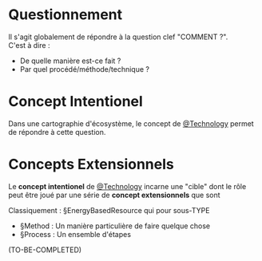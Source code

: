 Questionnement
==
Il s'agit globalement de répondre à la question clef "COMMENT ?".   
C'est à dire :
* De quelle manière est-ce fait ? 
* Par quel procédé/méthode/technique ?

Concept Intentionel
==
Dans une cartographie d'écosystème, le concept de <a href="https://github.com/iPlumb3r/EcosystemMapping/blob/master/1_Semantic/Conceptionary/%40Technology.md">@Technology</a> permet de répondre à cette question.

Concepts Extensionnels
==
Le __concept intentionel__ de <a href="https://github.com/iPlumb3r/EcosystemMapping/blob/master/1_Semantic/Conceptionary/%40Technology.md">@Technology</a> incarne une "cible" dont le rôle peut être joué par une série de __concept extensionnels__ que sont 

Classiquement :
§EnergyBasedResource qui pour sous-TYPE
* §Method : Un manière particulière de faire quelque chose
* §Process : Un ensemble d'étapes


(TO-BE-COMPLETED) 
